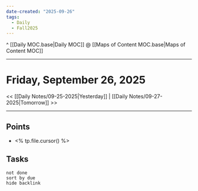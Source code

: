 ```yaml
---
date-created: "2025-09-26"
tags:
  - Daily
  - Fall2025
---
```

^ [[Daily MOC.base|Daily MOC]]
@ [[Maps of Content MOC.base|Maps of Content MOC]]

---
# Friday, September 26, 2025
<< [[Daily Notes/09-25-2025|Yesterday]] | [[Daily Notes/09-27-2025|Tomorrow]] >>

---
## Points
- <% tp.file.cursor() %>

## Tasks
```tasks
not done
sort by due
hide backlink
```
